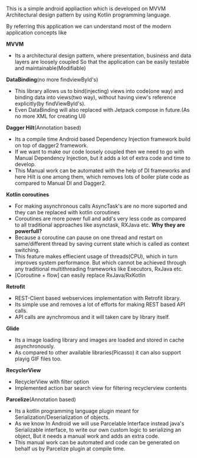 This is a simple android appliaction which is developed on MVVM Architectural design pattern by using Kotlin programming language.

By referring this application we can understand most of the modern application concepts like

**MVVM**
 - Its a architectural design pattern, where presentation, business and data layers are loosely coupled
   So that the application can be easily testable and maintainable(Modifiable)
 
**DataBinding**(no more findviewById's)
 - This library allows us to bind(injecting) views into code(one way) and binding data into views(two way),
   without having view's reference explicitly(by findViewById's).
 - Even DataBinding will also replaced with Jetpack compose in future.(As no more XML for creating UI)

**Dagger Hilt**(Annotation based)
 - Its a compile time Android based Dependency Injection framework build on top of dagger2 framework.
 - If we want to make our code loosely coupled then we need to go with Manual Dependency Injection,
   but it adds a lot of extra code and time to develop. 
 - This Manual work can be automated with the help of DI frameworks and here Hilt is one among them, 
   which removes lots of boiler plate code as compared to Manual DI and Dagger2.

**Kotlin coroutines**
- For making asynchronous calls AsyncTask's are no more suported and they can be replaced with
  kotlin coroutines
- Coroutines are more power full and add's very less code as compared to all
  traditional approaches like asynctask, RXJava etc.
  **Why they are powerfull?**
- Because a coroutine can pause on one thread and restart on same/different
  thread by saving current state which is called as context switching.
- This feature makes effiecient usage of threads(CPU), which in turn improves system performance. 
  But which cannot be achieved through any traditional multithreading frameworks like Executors, RxJava etc.
- [Coroutine + flow] can easily replace RxJava/RxKotlin

**Retrofit**
- REST-Client based webservices implementation with Retrofit library.
- Its simple use and removes a lot of efforts for making REST based API calls.
- API calls are aynchromous and it will taken care by library itself.

**Glide**
 - Its a image loading library and images are loaded and stored in cache asynchronously.
 - As compared to other available libraries(Picasso) it can also support playig GIF files too.

**RecyclerView**
 - RecyclerView with filter option
 - Implemented action bar search view for filtering recyclerview contents

**Parcelize**(Annotation based)
 - Its a kotlin programming language plugin meant for Serialization/Deserialization of objects.
 - As we know In Android we will use Parcelable Interface instead java's Serializable interface,
   to write our own custom logic to serializing an object, But it needs a manual work and adds an extra code.
 - This manual work can be automated and code can be generated on behalf us by Parcelize plugin at compile time.
   

